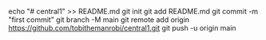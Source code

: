 echo "# central1" >> README.md
git init
git add README.md
git commit -m "first commit"
git branch -M main
git remote add origin https://github.com/tobithemanrobi/central1.git
git push -u origin main
